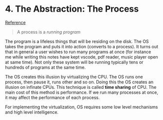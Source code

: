 # 4. The Abstraction: The Process 

[Reference](https://pages.cs.wisc.edu/~remzi/OSTEP/cpu-intro.pdf)

> A process is a *running program*

The program is a lifeless things that will be residing on the disk. The OS takes the program and puts it into action (converts to a process). It turns out that in general a user wishes to run many programs at once (for instance me while writing this notes have kept vscode, pdf reader, music player open at same time). Not only these system will be running typically tens or hundreds of programs at the same time.

The OS creates this illusion by virtualizing the CPU. The OS runs one process, then pause it, runs other and so on. Doing this the OS creates an illusion on infinate CPUs. This technique is called **time sharing** of CPU. The main cost of this method is performance. If we run many processes at once, it may affect the performance of each process.

For implementing the virtualization, OS requires some low level mechanisms and high level intelligence.